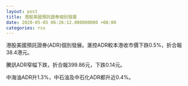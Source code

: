 ```yaml
---
layout: post
title: 港股美國預託證券個別發展
date: 2020-05-05 06:26:12.000000000 +08:00
categories: rss
---
```


港股美國預託證券(ADR)個別發展。滙控ADR較本港收市價下跌0.5%，折合報38.4港元。

騰訊ADR窄幅下跌，折合報399.86元，下跌0.14元。

中海油ADR升1.3%，中石油及中石化ADR都升近0.4%。
